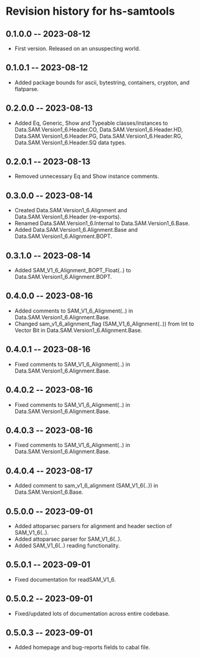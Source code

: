 # Revision history for hs-samtools

## 0.1.0.0 -- 2023-08-12

* First version. Released on an unsuspecting world.

## 0.1.0.1 -- 2023-08-12

* Added package bounds for ascii, bytestring, containers, crypton, and flatparse.

## 0.2.0.0 -- 2023-08-13

* Added Eq, Generic, Show and Typeable classes/instances to Data.SAM.Version1_6.Header.CO, Data.SAM.Version1_6.Header.HD, Data.SAM.Version1_6.Header.PG, Data.SAM.Version1_6.Header.RG, Data.SAM.Version1_6.Header.SQ data types.

## 0.2.0.1 -- 2023-08-13

* Removed unnecessary Eq and Show instance comments.

## 0.3.0.0 -- 2023-08-14

* Created Data.SAM.Version1_6.Alignment and Data.SAM.Version1_6.Header (re-exports).
* Renamed Data.SAM.Version1_6.Internal to Data.SAM.Version1_6.Base.
* Added Data.SAM.Version1_6.Alignment.Base and Data.SAM.Version1_6.Alignment.BOPT.

## 0.3.1.0 -- 2023-08-14

* Added SAM_V1_6_Alignment_BOPT_Float(..) to Data.SAM.Version1_6.Alignment.BOPT.

## 0.4.0.0 -- 2023-08-16

* Added comments to SAM_V1_6_Alignment(..) in Data.SAM.Version1_6.Alignment.Base.
* Changed sam_v1_6_alignment_flag (SAM_V1_6_Alignment(..)) from Int to Vector Bit in Data.SAM.Version1_6.Alignment.Base.

## 0.4.0.1 -- 2023-08-16

* Fixed comments to SAM_V1_6_Alignment(..) in Data.SAM.Version1_6.Alignment.Base.

## 0.4.0.2 -- 2023-08-16

* Fixed comments to SAM_V1_6_Alignment(..) in Data.SAM.Version1_6.Alignment.Base.

## 0.4.0.3 -- 2023-08-16

* Fixed comments to SAM_V1_6_Alignment(..) in Data.SAM.Version1_6.Alignment.Base.

## 0.4.0.4 -- 2023-08-17

* Added comment to sam_v1_6_alignment (SAM_V1_6(..)) in Data.SAM.Version1_6.Base.

## 0.5.0.0 -- 2023-09-01

* Added attoparsec parsers for alignment and header section of SAM_V1_6(..).
* Added attoparsec parser for SAM_V1_6(..).
* Added SAM_V1_6(..) reading functionality.

## 0.5.0.1 -- 2023-09-01

* Fixed documentation for readSAM_V1_6.

## 0.5.0.2 -- 2023-09-01

* Fixed/updated lots of documentation across entire codebase.

## 0.5.0.3 -- 2023-09-01

* Added homepage and bug-reports fields to cabal file.
